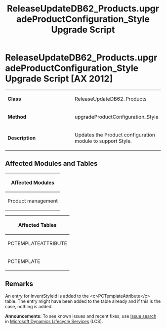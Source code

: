 ﻿---
title: ReleaseUpdateDB62_Products.upgradeProductConfiguration_Style Upgrade Script
TOCTitle: ReleaseUpdateDB62_Products.upgradeProductConfiguration_Style Upgrade Script
ms:assetid: eff9c9c7-fd2e-7030-9c79-d78b3b757f06
ms:mtpsurl: https://msdn.microsoft.com/en-us/library/Dn702832(v=AX.60)
ms:contentKeyID: 65236287
ms.date: 05/18/2015
mtps_version: v=AX.60
---

# ReleaseUpdateDB62\_Products.upgradeProductConfiguration\_Style Upgrade Script [AX 2012]


<table>
<colgroup>
<col style="width: 50%" />
<col style="width: 50%" />
</colgroup>
<tbody>
<tr class="odd">
<td><p><strong>Class</strong></p></td>
<td><p>ReleaseUpdateDB62_Products</p></td>
</tr>
<tr class="even">
<td><p><strong>Method</strong></p></td>
<td><p>upgradeProductConfiguration_Style</p></td>
</tr>
<tr class="odd">
<td><p><strong>Description</strong></p></td>
<td><p>Updates the Product configuration module to support Style.</p></td>
</tr>
</tbody>
</table>


## Affected Modules and Tables

<table>
<colgroup>
<col style="width: 100%" />
</colgroup>
<thead>
<tr class="header">
<th><p>Affected Modules</p></th>
</tr>
</thead>
<tbody>
<tr class="odd">
<td><p>Product management</p></td>
</tr>
</tbody>
</table>


<table>
<colgroup>
<col style="width: 100%" />
</colgroup>
<thead>
<tr class="header">
<th><p>Affected Tables</p></th>
</tr>
</thead>
<tbody>
<tr class="odd">
<td><p>PCTEMPLATEATTRIBUTE</p></td>
</tr>
<tr class="even">
<td><p>PCTEMPLATE</p></td>
</tr>
</tbody>
</table>


## Remarks

An entry for InventStyleId is added to the \<c\>PCTemplateAttribute\</c\> table. The entry might have been added to the table already and if this is the case, nothing is added.

  
**Announcements:** To see known issues and recent fixes, use [Issue search](http://go.microsoft.com/fwlink/?linkid=389258) in [Microsoft Dynamics Lifecycle Services](http://go.microsoft.com/fwlink/?linkid=306505) (LCS).

